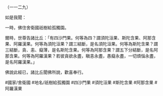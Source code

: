 （一一二九）

如是我聞：

一時，佛住舍衛國祇樹給孤獨園。

爾時，世尊告諸比丘：「有四沙門果。何等為四？謂須陀洹果、斯陀含果、阿那含果、阿羅漢果。何等為須陀洹果？謂三結斷，是名須陀洹果。何等為斯陀含果？謂三結斷，貪、恚、癡薄，是名斯陀含果。何等為阿那含果？謂五下分結斷，是名阿那含果。何等為阿羅漢果？若彼貪欲永盡，瞋恚永盡，愚癡永盡，一切煩惱永盡，是名阿羅漢果。」

佛說此經已，諸比丘聞佛所說，歡喜奉行。

#國家/舍衛國
#地名/祇樹給孤獨園
#四沙門果
#須陀洹果
#斯陀含果
#阿那含果
#阿羅漢果
